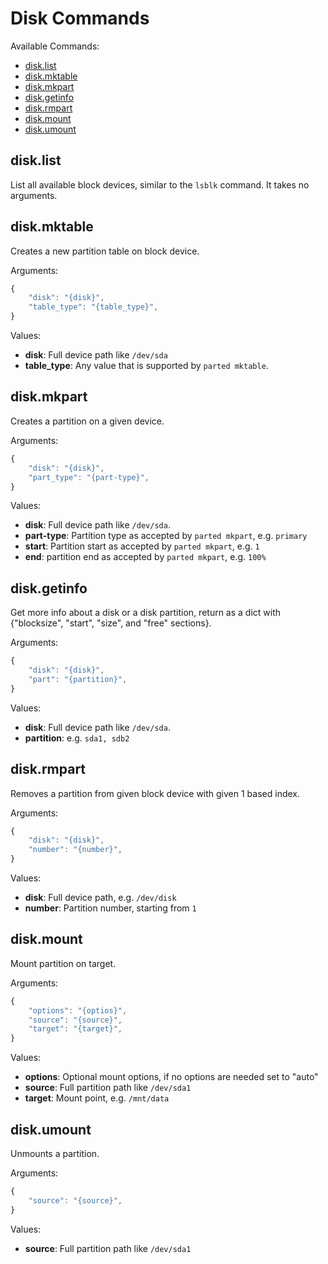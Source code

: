 # Disk Commands

Available Commands:

- [disk.list](#list)
- [disk.mktable](#mktable)
- [disk.mkpart](#mkpart)
- [disk.getinfo](#getinfo)
- [disk.rmpart](#rmpart)
- [disk.mount](#mount)
- [disk.umount](#umount)


<a id="list"></a>
## disk.list

List all available block devices, similar to the `lsblk` command. It takes no arguments.


<a id="mktable"></a>
## disk.mktable

Creates a new partition table on block device.

Arguments:
```javascript
{
    "disk": "{disk}",
    "table_type": "{table_type}",
}
```

Values:
- **disk**: Full device path like `/dev/sda`
- **table_type**: Any value that is supported by `parted mktable`.


<a id="mkpart"></a>
## disk.mkpart

Creates a partition on a given device.

Arguments:
```javascript
{
    "disk": "{disk}",
    "part_type": "{part-type}",
}
```

Values:
- **disk**: Full device path like `/dev/sda`.
- **part-type**: Partition type as accepted by `parted mkpart`, e.g. `primary`
- **start**: Partition start as accepted by `parted mkpart`, e.g. `1`
- **end**: partition end as accepted by `parted mkpart`, e.g. `100%`


<a id="getinfo"></a>
## disk.getinfo

Get more info about a disk or a disk partition, return as a dict with {"blocksize", "start", "size", and "free" sections}.

Arguments:
```javascript
{
    "disk": "{disk}",
    "part": "{partition}",
}
```

Values:
- **disk**: Full device path like `/dev/sda`.
- **partition**: e.g. `sda1, sdb2`


<a id="rmpart"></a>
## disk.rmpart

Removes a partition from given block device with given 1 based index.

Arguments:
```javascript
{
    "disk": "{disk}",
    "number": "{number}",
}
```

Values:
- **disk**: Full device path, e.g. `/dev/disk`
- **number**: Partition number, starting from `1`


<a id="mount"></a>
## disk.mount

Mount partition on target.

Arguments:
```javascript
{
    "options": "{optios}",
    "source": "{source}",
    "target": "{target}",
}
```

Values:
- **options**: Optional mount options, if no options are needed set to "auto"
- **source**: Full partition path like `/dev/sda1`
- **target**: Mount point, e.g. `/mnt/data`


<a id="umount"></a>
## disk.umount

Unmounts a partition.

Arguments:
```javascript
{
    "source": "{source}",
}
```

Values:
- **source**: Full partition path like `/dev/sda1`
